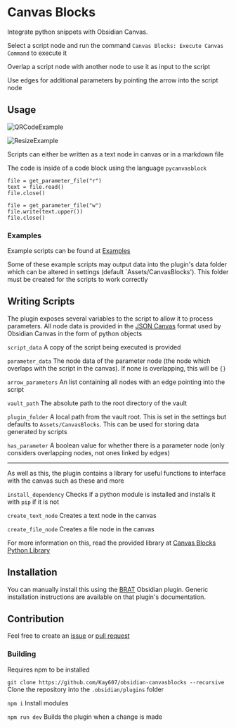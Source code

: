 <!--
![Obsidian Downloads](https://img.shields.io/badge/dynamic/json?logo=obsidian&color=%23483699&label=downloads&query=%24%5B%22{{ pluginID }}%22%5D.downloads&url=https%3A%2F%2Fraw.githubusercontent.com%2Fobsidianmd%2Fobsidian-releases%2Fmaster%2Fcommunity-plugin-stats.json)
-->

# Canvas Blocks

Integrate python snippets with Obsidian Canvas.

Select a script node and run the command `Canvas Blocks: Execute Canvas Command` to execute it

Overlap a script node with another node to use it as input to the script

Use edges for additional parameters by pointing the arrow into the script node

## Usage
![QRCodeExample](https://github.com/Kay607/obsidian-canvasblocks/assets/54263177/fe01115b-3b0a-449e-b09b-1c8ec78a4334)

![ResizeExample](https://github.com/Kay607/obsidian-canvasblocks/assets/54263177/6a768dcb-96c3-4d84-bde0-8538bc88010a)

Scripts can either be written as a text node in canvas or in a markdown file

The code is inside of a code block using the language `pycanvasblock`

```pycanvasblock
file = get_parameter_file("r")
text = file.read()
file.close()

file = get_parameter_file("w")
file.write(text.upper())
file.close()
```

### Examples
Example scripts can be found at [Examples](examples)

Some of these example scripts may output data into the plugin's data folder which can be altered in settings (default `Assets/CanvasBlocks'). This folder must be created for the scripts to work correctly

## Writing Scripts

The plugin exposes several variables to the script to allow it to process parameters. All node data is provided in the [JSON Canvas](https://jsoncanvas.org/) format used by Obsidian Canvas in the form of python objects

`script_data` A copy of the script being executed is provided

`parameter_data` The node data of the parameter node (the node which overlaps with the script in the canvas). If none is overlapping, this will be `{}`

`arrow_parameters` An list containing all nodes with an edge pointing into the script

`vault_path` The absolute path to the root directory of the vault

`plugin_folder` A local path from the vault root. This is set in the settings but defaults to `Assets/CanvasBlocks`. This can be used for storing data generated by scripts

`has_parameter` A boolean value for whether there is a parameter node (only considers overlapping nodes, not ones linked by edges)

---

As well as this, the plugin contains a library for useful functions to interface with the canvas such as these and more

`install_dependency` Checks if a python module is installed and installs it with `pip` if it is not

`create_text_node` Creates a text node in the canvas

`create_file_node` Creates a file node in the canvas

For more information on this, read the provided library at [Canvas Blocks Python Library](resources/canvasblocks-python-lib.py)


## Installation

<!-- Recommended to install from the Obsidian community store. -->
You can manually install this using the [BRAT](https://github.com/TfTHacker/obsidian42-brat) Obsidian plugin. Generic installation instructions are available on that plugin's documentation.

## Contribution

Feel free to create an [issue](https://github.com/Kay607/obsidian-canvasblocks/issues) or [pull request](https://github.com/Kay607/obsidian-canvasblocks/pulls)

### Building

Requires npm to be installed

`git clone https://github.com/Kay607/obsidian-canvasblocks --recursive` Clone the repository into the `.obsidian/plugins` folder

`npm i` Install modules

`npm run dev` Builds the plugin when a change is made

